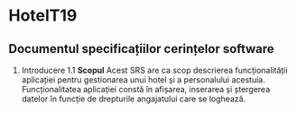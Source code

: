 # HotelT19

## Documentul specificațiilor cerințelor software 

1. Introducere
    1.1 **Scopul**
            Acest SRS are ca scop descrierea funcționalității aplicației pentru gestionarea unui hotel și a personalului acestuia. Funcționalitatea aplicației constă în afișarea, inserarea și ștergerea datelor în funcție de drepturile angajatului care se loghează.
